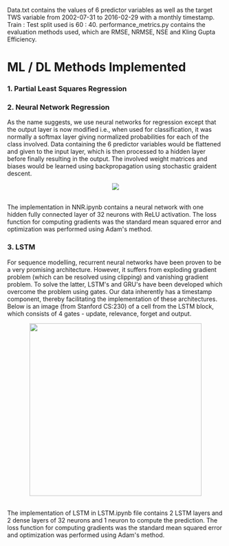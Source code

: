 Data.txt contains the values of 6 predictor variables as well as the target TWS variable from 2002-07-31 to 2016-02-29 with a monthly timestamp. Train : Test split used is 60 : 40. performance_metrics.py contains the evaluation methods used, which are RMSE, NRMSE, NSE and Kling Gupta Efficiency.
# ML / DL Methods Implemented
### 1. Partial Least Squares Regression
### 2. Neural Network Regression
As the name suggests, we use neural networks for regression except that the output layer is now modified i.e., when used for classification, it was normally a softmax layer giving normalized probabilities for each of the class involved. Data containing the 6 predictor variables would be flattened and given to the input layer, which is then processed to a hidden layer before finally resulting in the output. The involved weight matrices and biases would be learned using backpropagation using stochastic graident descent.
<p align="center">
<img src = https://github.com/nitinvetcha/ICWaR_TWS_Prediction/assets/118665106/6d75b9f1-229e-4649-a87d-d63d5301716e />
</p>
<br />The implementation in NNR.ipynb contains a neural network with one hidden fully connected layer of 32 neurons with ReLU activation. The loss function for computing gradients was the standard mean squared error and optimization was performed using Adam's method.

### 3. LSTM
For sequence modelling, recurrent neural networks have been proven to be a very promising architecture. However, it suffers from exploding gradient problem (which can be resolved using clipping) and vanishing gradient problem. To solve the latter, LSTM's and GRU's have been developed which overcome the problem using gates. Our data inherently has a timestamp component, thereby facilitating the implementation of these architectures. Below is an image (from Stanford CS:230) of a cell from the LSTM block, which consists of 4 gates - update, relevance, forget and output. 
<p align="center">
<img src = https://github.com/nitinvetcha/ICWaR_Project/assets/118665106/740b840f-acd9-4f80-a013-de5e5cc96fe5 width="400" />
</p>
<br /> The implementation of LSTM in LSTM.ipynb file contains 2 LSTM layers and 2 dense layers of 32 neurons and 1 neuron to compute the prediction. The loss function for computing gradients was the standard mean squared error and optimization was performed using Adam's method.
